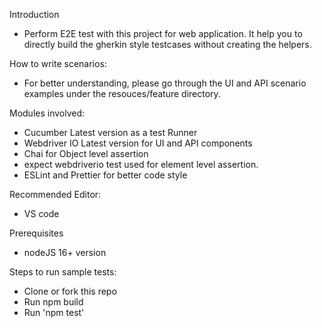 Introduction

- Perform E2E test with this project for web application. It help you to directly build the gherkin style testcases without creating the helpers.

How to write scenarios:

- For better understanding, please go through the UI and API scenario examples under the resouces/feature directory.

Modules involved:

- Cucumber Latest version as a test Runner
- Webdriver IO Latest version for UI and API components
- Chai for Object level assertion
- expect webdriverio test used for element level assertion.
- ESLint and Prettier for better code style

Recommended Editor:

- VS code

Prerequisites

- nodeJS 16+ version

Steps to run sample tests:

- Clone or fork this repo
- Run npm build
- Run 'npm test'
